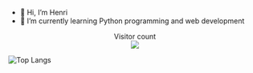 - 👋 Hi, I’m Henri
- 🌱 I’m currently learning Python programming and web development


<!---
henriits/henriits is a ✨ special ✨ repository because its `README.md` (this file) appears on your GitHub profile.
You can click the Preview link to take a look at your changes.
--->


<p align="center"> 
  Visitor count<br>
  <img src="https://profile-counter.glitch.me/henriits/count.svg" />
</p>
 

 ![Top Langs](https://github-readme-stats.vercel.app/api/top-langs/?username=henriits&hide=kvlang&theme=tokyonight)


